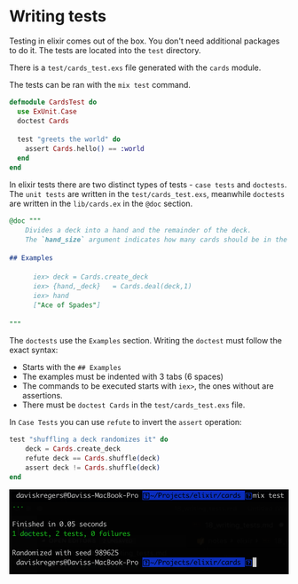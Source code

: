 # Writing tests

Testing in elixir comes out of the box. You don't need additional packages to do it. The tests are located into the `test` directory.

There is a `test/cards_test.exs` file generated with the `cards` module.

The tests can be ran with the `mix test` command.

```elixir
defmodule CardsTest do
  use ExUnit.Case
  doctest Cards

  test "greets the world" do
    assert Cards.hello() == :world
  end
end
```

In elixir tests there are two distinct types of tests - `case tests` and `doctests`. The `unit tests` are written in the `test/cards_test.exs`, meanwhile `doctests` are written in the `lib/cards.ex` in the `@doc` section.

```elixir
@doc """
    Divides a deck into a hand and the remainder of the deck.
    The `hand_size` argument indicates how many cards should be in the hand.

## Examples

      iex> deck = Cards.create_deck
      iex> {hand,_deck}   = Cards.deal(deck,1)
      iex> hand
      ["Ace of Spades"]

"""
```

The `doctests` use the `Examples` section. 
Writing the `doctest` must follow the exact syntax:

- Starts with the `## Examples`
- The examples must be indented with 3 tabs (6 spaces)
- The commands to be executed starts with `iex>`, the ones without are assertions.
- There must be `doctest Cards` in the `test/cards_test.exs` file.

In `Case Tests` you can use `refute` to invert the `assert` operation:

```elixir
test "shuffling a deck randomizes it" do
    deck = Cards.create_deck
    refute deck == Cards.shuffle(deck)
    assert deck != Cards.shuffle(deck)
end
```

![](../images/2018-12-27-17-10-22.png)